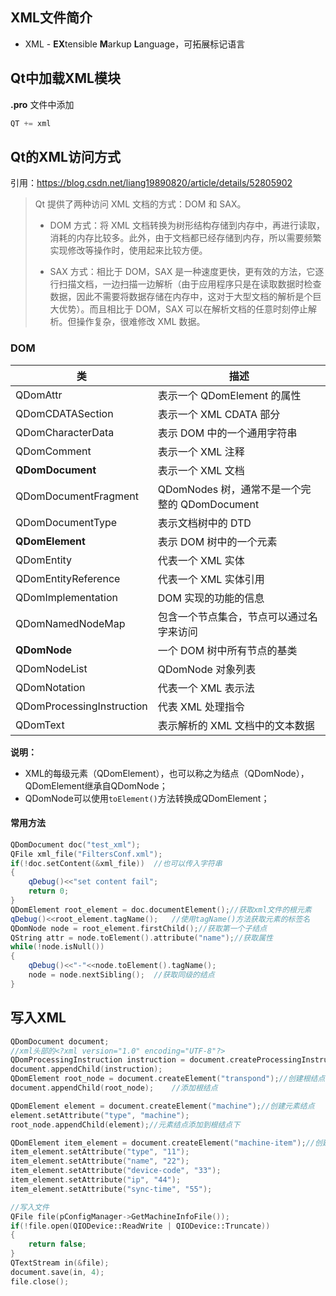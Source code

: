 

## XML文件简介

- XML - **EX**tensible **M**arkup **L**anguage，可拓展标记语言

## Qt中加载XML模块

**.pro** 文件中添加

```python
QT += xml
```

## Qt的XML访问方式
引用：https://blog.csdn.net/liang19890820/article/details/52805902
> Qt 提供了两种访问 XML 文档的方式：DOM 和 SAX。
>
> - DOM 方式：将 XML 文档转换为树形结构存储到内存中，再进行读取，消耗的内存比较多。此外，由于文档都已经存储到内存，所以需要频繁实现修改等操作时，使用起来比较方便。
>
> - SAX 方式：相比于 DOM，SAX 是一种速度更快，更有效的方法，它逐行扫描文档，一边扫描一边解析（由于应用程序只是在读取数据时检查数据，因此不需要将数据存储在内存中，这对于大型文档的解析是个巨大优势）。而且相比于 DOM，SAX 可以在解析文档的任意时刻停止解析。但操作复杂，很难修改 XML 数据。

### DOM

| 类  | 描述     |
| ---- | ---- |
|  QDomAttr    |  表示一个 QDomElement 的属性    |
| QDomCDATASection | 表示一个 XML CDATA 部分 |
| QDomCharacterData | 表示 DOM 中的一个通用字符串 |
| QDomComment | 表示一个 XML 注释 |
| **QDomDocument** | 表示一个 XML 文档 |
| QDomDocumentFragment | QDomNodes 树，通常不是一个完整的 QDomDocument |
| QDomDocumentType | 表示文档树中的 DTD |
| **QDomElement** | 表示 DOM 树中的一个元素 |
| QDomEntity | 代表一个 XML 实体 |
| QDomEntityReference | 代表一个 XML 实体引用 |
| QDomImplementation | DOM 实现的功能的信息 |
| QDomNamedNodeMap | 包含一个节点集合，节点可以通过名字来访问 |
| **QDomNode** | 一个 DOM 树中所有节点的基类 |
| QDomNodeList | QDomNode 对象列表 |
| QDomNotation | 代表一个 XML 表示法 |
| QDomProcessingInstruction | 代表 XML 处理指令 |
| QDomText | 表示解析的 XML 文档中的文本数据 |

**说明：**

- XML的每级元素（QDomElement），也可以称之为结点（QDomNode），QDomElement继承自QDomNode；
- QDomNode可以使用`toElement()`方法转换成QDomElement；

#### 常用方法

````c++
QDomDocument doc("test_xml");
QFile xml_file("FiltersConf.xml");
if(!doc.setContent(&xml_file))	//也可以传入字符串
{
	qDebug()<<"set content fail";
	return 0;
}
QDomElement root_element = doc.documentElement();//获取xml文件的根元素
qDebug()<<root_element.tagName();	//使用tagName()方法获取元素的标签名
QDomNode node = root_element.firstChild();//获取第一个子结点
QString attr = node.toElement().attribute("name");//获取属性
while(!node.isNull())
{
	qDebug()<<"-"<<node.toElement().tagName();
	node = node.nextSibling();	//获取同级的结点
}
````

## 写入XML

```c++
QDomDocument document;
//xml头部的<?xml version="1.0" encoding="UTF-8"?>
QDomProcessingInstruction instruction = document.createProcessingInstruction("xml", "version=\"1.0\" encoding=\"UTF-8\"");
document.appendChild(instruction);
QDomElement root_node = document.createElement("transpond");//创建根结点
document.appendChild(root_node);    //添加根结点

QDomElement element = document.createElement("machine");//创建元素结点
element.setAttribute("type", "machine");
root_node.appendChild(element);//元素结点添加到根结点下

QDomElement item_element = document.createElement("machine-item");//创建item结点
item_element.setAttribute("type", "11");
item_element.setAttribute("name", "22");
item_element.setAttribute("device-code", "33");
item_element.setAttribute("ip", "44");
item_element.setAttribute("sync-time", "55");

//写入文件
QFile file(pConfigManager->GetMachineInfoFile());
if(!file.open(QIODevice::ReadWrite | QIODevice::Truncate))
{
	return false;
}
QTextStream in(&file);
document.save(in, 4);
file.close();
```

